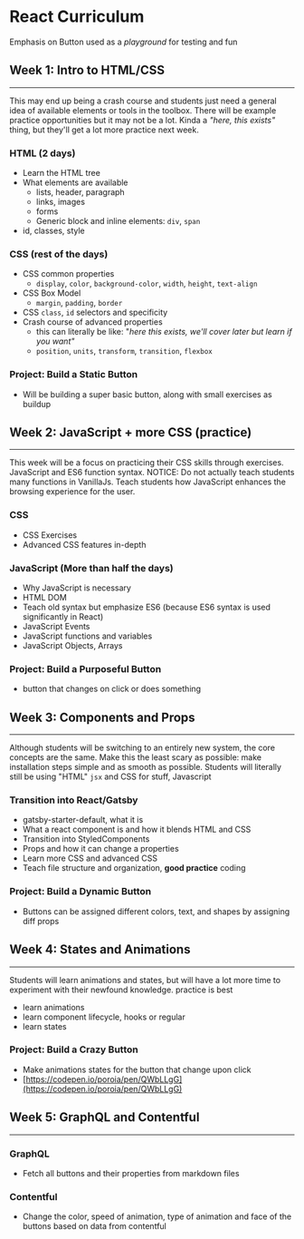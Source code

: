 # React Curriculum

Emphasis on Button used as a *playground* for testing and fun

## Week 1: Intro to HTML/CSS

---

This may end up being a crash course and students just need a general idea of available elements or tools in the toolbox. There will be example practice opportunities but it may not be a lot. Kinda a *"here, this exists"* thing, but they'll get a lot more practice next week.

### HTML (2 days)

- Learn the HTML tree
- What elements are available
    - lists, header, paragraph
    - links, images
    - forms
    - Generic block and inline elements: `div`, `span`
- id, classes, style

### CSS (rest of the days)

- CSS common properties
    - `display`, `color`, `background-color`, `width`, `height`, `text-align`
- CSS Box Model
    - `margin`, `padding`, `border`
- CSS `class`, `id` selectors and specificity
- Crash course of advanced properties
    - this can literally be like: "*here this exists, we'll cover later but learn if you want"*
    - `position`, `units`, `transform`, `transition`, `flexbox`

### Project: Build a Static Button

- Will be building a super basic button, along with small exercises as buildup

## Week 2: JavaScript + more CSS (practice)

---

This week will be a focus on practicing their CSS skills through exercises. JavaScript and ES6 function syntax. NOTICE: Do not actually teach students many functions in VanillaJs. Teach students how JavaScript enhances the browsing experience for the user.

### CSS

- CSS Exercises
- Advanced CSS features in-depth

### JavaScript (More than half the days)

- Why JavaScript is necessary
- HTML DOM
- Teach old syntax but emphasize ES6 (because ES6 syntax is used significantly in React)
- JavaScript Events
- JavaScript functions and variables
- JavaScript Objects, Arrays

### Project: Build a Purposeful Button

- button that changes on click or does something

## Week 3: Components and Props

---

Although students will be switching to an entirely new system, the core concepts are the same. Make this the least scary as possible: make installation steps simple and as smooth as possible. Students will literally still be using "HTML" `jsx` and CSS for stuff, Javascript

### Transition into React/Gatsby

- gatsby-starter-default, what it is
- What a react component is and how it blends HTML and CSS
- Transition into StyledComponents
- Props and how it can change a properties
- Learn more CSS and advanced CSS
- Teach file structure and organization, **good practice** coding

### Project: Build a Dynamic Button

- Buttons can be assigned different colors, text, and shapes by assigning diff props

## Week 4: States and Animations

---

Students will learn animations and states, but will have a lot more time to experiment with their newfound knowledge. practice is best

- learn animations
- learn component lifecycle, hooks or regular
- learn states

### Project: Build a Crazy Button

- Make animations states for the button that change upon click
- [https://codepen.io/poroia/pen/QWbLLgG](https://codepen.io/poroia/pen/QWbLLgG)

## Week 5: GraphQL and Contentful

---

### GraphQL

- Fetch all buttons and their properties from markdown files

### Contentful

- Change the color, speed of animation, type of animation and face of the buttons based on data from contentful